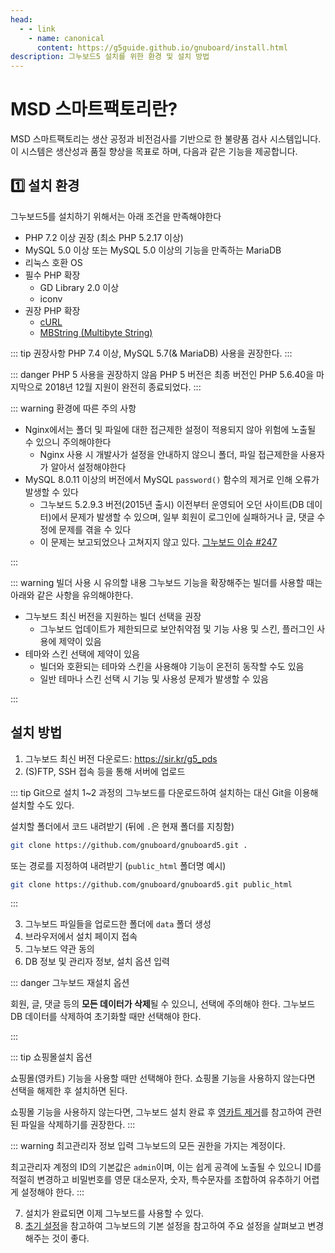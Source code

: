 ```yaml
---
head:
  - - link
    - name: canonical
      content: https://g5guide.github.io/gnuboard/install.html
description: 그누보드5 설치를 위한 환경 및 설치 방법
---
```


# MSD 스마트팩토리란?

MSD 스마트팩토리는 생산 공정과 비전검사를 기반으로 한 불량품 검사 시스템입니다.
이 시스템은 생산성과 품질 향상을 목표로 하며, 다음과 같은 기능을 제공합니다.

## 1️⃣ 설치 환경

그누보드5를 설치하기 위해서는 아래 조건을 만족해야한다

- PHP 7.2 이상 권장 (최소 PHP 5.2.17 이상)
- MySQL 5.0 이상 또는 MySQL 5.0 이상의 기능을 만족하는 MariaDB
- 리눅스 호환 OS
- 필수 PHP 확장
  - GD Library 2.0 이상
  - iconv
- 권장 PHP 확장
  - [cURL](https://www.php.net/curl)
  - [MBString (Multibyte String)](https://www.php.net/manual/en/)

::: tip 권장사항
PHP 7.4 이상, MySQL 5.7(& MariaDB) 사용을 권장한다.
:::

::: danger PHP 5 사용을 권장하지 않음
PHP 5 버전은 최종 버전인 PHP 5.6.40을 마지막으로 2018년 12월 지원이 완전히 종료되었다.
:::

::: warning 환경에 따른 주의 사항

- Nginx에서는 폴더 및 파일에 대한 접근제한 설정이 적용되지 않아 위험에 노출될 수 있으니 주의해야한다
  - Nginx 사용 시 개발사가 설정을 안내하지 않으니 폴더, 파일 접근제한을 사용자가 알아서 설정해야한다
- MySQL 8.0.11 이상의 버전에서 MySQL `password()` 함수의 제거로 인해 오류가 발생할 수 있다
  - 그누보드 5.2.9.3 버전(2015년 출시) 이전부터 운영되어 오던 사이트(DB 데이터)에서 문제가 발생할 수 있으며, 일부 회원이 로그인에 실패하거나 글, 댓글 수정에 문제를 겪을 수 있다
  - 이 문제는 보고되었으나 고쳐지지 않고 있다. [그누보드 이슈 #247](https://github.com/gnuboard/gnuboard5/issues/247)

:::

::: warning 빌더 사용 시 유의할 내용
그누보드 기능을 확장해주는 빌더를 사용할 때는 아래와 같은 사항을 유의해야한다.

- 그누보드 최신 버전을 지원하는 빌더 선택을 권장
  - 그누보드 업데이트가 제한되므로 보안취약점 및 기능 사용 및 스킨, 플러그인 사용에 제약이 있음
- 테마와 스킨 선택에 제약이 있음
  - 빌더와 호환되는 테마와 스킨을 사용해야 기능이 온전히 동작할 수도 있음
  - 일반 테마나 스킨 선택 시 기능 및 사용성 문제가 발생할 수 있음

:::

## 설치 방법

1. 그누보드 최신 버전 다운로드: https://sir.kr/g5_pds
2. (S)FTP, SSH 접속 등을 통해 서버에 업로드

::: tip Git으로 설치 <Badge type="tip" text="권장" />
1~2 과정의 그누보드를 다운로드하여 설치하는 대신 Git을 이용해 설치할 수도 있다.

설치할 폴더에서 코드 내려받기 (뒤에 `.`은 현재 폴더를 지칭함)

```bash
git clone https://github.com/gnuboard/gnuboard5.git .
```

또는 경로를 지정하여 내려받기 (`public_html` 폴더명 예시)

```bash
git clone https://github.com/gnuboard/gnuboard5.git public_html
```

:::

3. 그누보드 파일들을 업로드한 폴더에 `data` 폴더 생성
4. 브라우저에서 설치 페이지 접속
5. 그누보드 약관 동의
6. DB 정보 및 관리자 정보, 설치 옵션 입력

::: danger 그누보드 재설치 옵션

회원, 글, 댓글 등의 **모든 데이터가 삭제**될 수 있으니, 선택에 주의해야 한다.
그누보드 DB 데이터를 삭제하여 초기화할 때만 선택해야 한다.

:::

::: tip 쇼핑몰설치 옵션

쇼핑몰(영카트) 기능을 사용할 때만 선택해야 한다. 쇼핑몰 기능을 사용하지 않는다면 선택을 해제한 후 설치하면 된다.

쇼핑몰 기능을 사용하지 않는다면, 그누보드 설치 완료 후 [영카트 제거](./remove-youngcart)를 참고하여 관련된 파일을 삭제하기를 권장한다.
:::

::: warning 최고관리자 정보 입력
그누보드의 모든 권한을 가지는 계정이다.

최고관리자 계정의 ID의 기본값은 `admin`이며, 이는 쉽게 공격에 노출될 수 있으니 ID를 적절히 변경하고 비밀번호를 영문 대소문자, 숫자, 특수문자를 조합하여 유추하기 어렵게 설정해야 한다.
:::

7. 설치가 완료되면 이제 그누보드를 사용할 수 있다.
8. [초기 설정](./config.html)을 참고하여 그누보드의 기본 설정을 참고하여 주요 설정을 살펴보고 변경해주는 것이 좋다.

